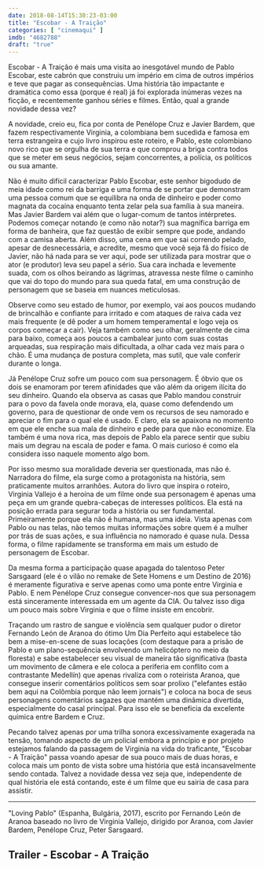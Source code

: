```yaml
---
date: 2018-08-14T15:30:23-03:00
title: "Escobar - A Traição"
categories: [ "cinemaqui" ]
imdb: "4682788"
draft: "true"
---
```

Escobar - A Traição é mais uma visita ao inesgotável mundo de Pablo Escobar, este cabrón que construiu um império em cima de outros impérios e teve que pagar as consequências. Uma história tão impactante e dramática como essa (porque é real) já foi explorada inúmeras vezes na ficção, e recentemente ganhou séries e filmes. Então, qual a grande novidade dessa vez?

A novidade, creio eu, fica por conta de Penélope Cruz e Javier Bardem, que fazem respectivamente Virginia, a colombiana bem sucedida e famosa em terra estrangeira e cujo livro inspirou este roteiro, e Pablo, este colombiano novo rico que se orgulha de sua terra e que comprou a briga contra todos que se meter em seus negócios, sejam concorrentes, a polícia, os políticos ou sua amante.

Não é muito difícil caracterizar Pablo Escobar, este senhor bigodudo de meia idade como rei da barriga e uma forma de se portar que demonstram uma pessoa comum que se equilibra na onda de dinheiro e poder como magnata da cocaína enquanto tenta zelar pela sua família à sua maneira. Mas Javier Bardem vai além que o lugar-comum de tantos intérpretes. Podemos começar notando (e como não notar?) sua magnífica barriga em forma de banheira, que faz questão de exibir sempre que pode, andando com a camisa aberta. Além disso, uma cena em que sai correndo pelado, apesar de desnecessária, e acredite, mesmo que você seja fã do físico de Javier, não há nada para se ver aqui, pode ser utilizada para mostrar que o ator (e produtor) leva seu papel a sério. Sua cara inchada e levemente suada, com os olhos beirando as lágrimas, atravessa neste filme o caminho que vai do topo do mundo para sua queda fatal, em uma construção de personagem que se baseia em nuances meticulosas.

Observe como seu estado de humor, por exemplo, vai aos poucos mudando de brincalhão e confiante para irritado e com ataques de raiva cada vez mais frequente (e dê poder a um homem temperamental e logo veja os corpos começar a cair). Veja também como seu olhar, geralmente de cima para baixo, começa aos poucos a cambalear junto com suas costas arqueadas, sua respiração mais dificultada, a olhar cada vez mais para o chão. É uma mudança de postura completa, mas sutil, que vale conferir durante o longa.

Já Penélope Cruz sofre um pouco com sua personagem. É óbvio que os dois se enamoram por terem afinidades que vão além da origem ilícita do seu dinheiro. Quando ela observa as casas que Pablo mandou construir para o povo da favela onde morava, ela, quase como defendendo um governo, para de questionar de onde vem os recursos de seu namorado e apreciar o fim para o qual ele é usado. E claro, ela se apaixona no momento em que ele enche sua mala de dinheiro e pede para que não economize. Ela também é uma nova rica, mas depois de Pablo ela parece sentir que subiu mais um degrau na escala de poder e fama. O mais curioso é como ela considera isso naquele momento algo bom.

Por isso mesmo sua moralidade deveria ser questionada, mas não é. Narradora do filme, ela surge como a protagonista na história, sem praticamente muitos arranhões. Autora do livro que inspira o roteiro, Virginia Vallejo é a heroína de um filme onde sua personagem é apenas uma peça em um grande quebra-cabeças de interesses políticos. Ela está na posição errada para segurar toda a história ou ser fundamental. Primeiramente porque ela não é humana, mas uma ideia. Vista apenas com Pablo ou nas telas, não temos muitas informações sobre quem é a mulher por trás de suas ações, e sua influência no namorado é quase nula. Dessa forma, o filme rapidamente se transforma em mais um estudo de personagem de Escobar.

Da mesma forma a participação quase apagada do talentoso Peter Sarsgaard (ele é o vilão no remake de Sete Homens e um Destino de 2016) é meramente figurativa e serve apenas como uma ponte entre Virginia e Pablo. E nem Penélope Cruz consegue convencer-nos que sua personagem está sinceramente interessada em um agente da CIA. Ou talvez isso diga um pouco mais sobre Virginia e que o filme insiste em encobrir.

Traçando um rastro de sangue e violência sem qualquer pudor o diretor Fernando León de Aranoa do ótimo Um Dia Perfeito aqui estabelece tão bem a mise-en-scene de suas locações (com destaque para a prisão de Pablo e um plano-sequência envolvendo um helicóptero no meio da floresta) e sabe estabelecer seu visual de maneira tão significativa (basta um movimento de câmera e ele coloca a periferia em conflito com a contrastante Medellín) que apenas rivaliza com o roteirista Aranoa, que consegue inserir comentários políticos sem soar prolixo ("elefantes estão bem aqui na Colômbia porque não leem jornais") e coloca na boca de seus personagens comentários sagazes que mantém uma dinâmica divertida, especialmente do casal principal. Para isso ele se beneficia da excelente química entre Bardem e Cruz.

Pecando talvez apenas por uma trilha sonora excessivamente exagerada na tensão, tomando aspecto de um policial embora a princípio e por projeto estejamos falando da passagem de Virginia na vida do traficante, "Escobar - A Traição" passa voando apesar de sua pouco mais de duas horas, e coloca mais um ponto de vista sobre uma história que está incansavelmente sendo contada. Talvez a novidade dessa vez seja que, independente de qual história ele está contando, este é um filme que eu sairia de casa para assistir.

<hr>"Loving Pablo" (Espanha, Bulgária, 2017), escrito por Fernando León de Aranoa baseado no livro de Virginia Vallejo, dirigido por Aranoa, com Javier Bardem, Penélope Cruz, Peter Sarsgaard.

<h2>Trailer - Escobar - A Traição<h2>

